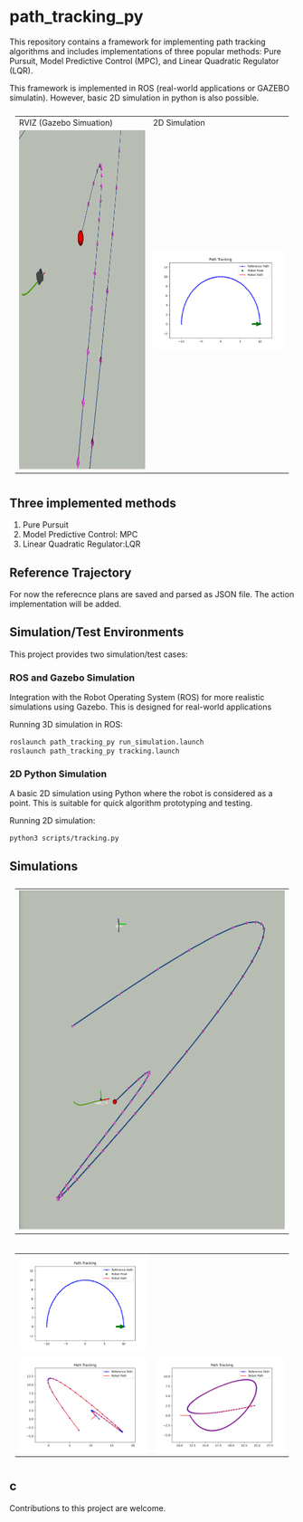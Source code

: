 # path_tracking_py

This repository contains a framework for implementing path tracking algorithms and includes implementations of three popular methods: Pure Pursuit, Model Predictive Control (MPC), and Linear Quadratic Regulator (LQR).

This framework is implemented in ROS (real-world applications or GAZEBO simulatin).
However, basic 2D simulation in python is also possible.

<table style="padding:10px">
  <tr>
    <td>RVIZ (Gazebo Simuation)</td>
    <td>2D Simulation</td>
</tr>
  <tr>
    <td><img src="./data/Videos/Sim-MPC-Pathj2.gif" alt="1" width="600" height="600"></td>
    <td><img src="./data/Pics/MPC2_path-f1.gif" alt="1"></td>
  </tr>
</table>

## Three implemented methods

1. Pure Pursuit
2. Model Predictive Control: MPC
3. Linear Quadratic Regulator:LQR

## Reference Trajectory

For now the referecnce plans are saved and parsed as JSON file. The action implementation will be added.

## Simulation/Test Environments

This project provides two simulation/test cases:

### ROS and Gazebo Simulation

Integration with the Robot Operating System (ROS) for more realistic simulations using Gazebo. This is designed for real-world applications

Running 3D simulation in ROS:

```
roslaunch path_tracking_py run_simulation.launch
roslaunch path_tracking_py tracking.launch
```

### 2D Python Simulation

A basic 2D simulation using Python where the robot is considered as a point. This is suitable for quick algorithm prototyping and testing.

Running 2D simulation:

```
python3 scripts/tracking.py
```

## Simulations

<table style="padding:10px">
  <tr>
    <td><img src="./data/Videos/Sim-MPC-Pathj1.gif" alt="1" width="600" height="600"></td>
  </tr>
</table>

<table style="padding:10px">
  <tr>
    <td><img src="./data/Pics/MPC2_path-f1.gif" alt="1"></td>
  </tr>
    <tr>
    <td><img src="./data/Pics/MPC2_path1.png" alt="2"></td>
    <td><img src="./data/Pics/MPC2_path3-j.png" alt="3"></td>
  </tr>
</table>

## c

Contributions to this project are welcome.
